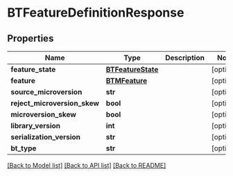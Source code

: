 # BTFeatureDefinitionResponse

## Properties
Name | Type | Description | Notes
------------ | ------------- | ------------- | -------------
**feature_state** | [**BTFeatureState**](BTFeatureState.md) |  | [optional] 
**feature** | [**BTMFeature**](BTMFeature.md) |  | [optional] 
**source_microversion** | **str** |  | [optional] 
**reject_microversion_skew** | **bool** |  | [optional] 
**microversion_skew** | **bool** |  | [optional] 
**library_version** | **int** |  | [optional] 
**serialization_version** | **str** |  | [optional] 
**bt_type** | **str** |  | [optional] 

[[Back to Model list]](../README.md#documentation-for-models) [[Back to API list]](../README.md#documentation-for-api-endpoints) [[Back to README]](../README.md)


